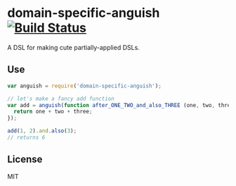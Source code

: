 # domain-specific-anguish [![Build Status](https://travis-ci.org/btford/domain-specific-anguish.svg?branch=master)](https://travis-ci.org/btford/domain-specific-anguish)

A DSL for making cute partially-applied DSLs.

## Use

```javascript
var anguish = require('domain-specific-anguish');

// let's make a fancy add function
var add = anguish(function after_ONE_TWO_and_also_THREE (one, two, three) {
  return one + two + three;
});

add(1, 2).and.also(3);
// returns 6
```

## License
MIT
